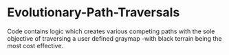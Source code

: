 # Evolutionary-Path-Traversals
Code contains logic which creates various competing paths with the sole objective of traversing a user defined graymap -with black terrain being the most cost effective. 
